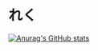 # れく
[![Anurag's GitHub stats](https://github-readme-stats.vercel.app/api?username=crackedReck)](https://github.com/anuraghazra/github-readme-stats)
